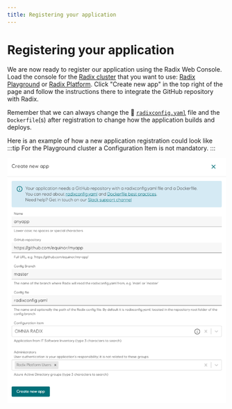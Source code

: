 ```yaml
---
title: Registering your application
---
```


# Registering your application

We are now ready to register our application using the Radix Web Console. Load the console for the [Radix cluster](../radix-clusters) that you want to use: [Radix Playground](https://console.playground.radix.equinor.com/applications/) or [Radix Platform](https://console.radix.equinor.com/applications/). Click "Create new app" in the top right of the page and follow the instructions there to integrate the GitHub repository with Radix.

Remember that we can always change the 📖 [`radixconfig.yaml`](/radix-config/index.md) file and the `Dockerfile`(s) after registration to change how the application builds and deploys.  

Here is an example of how a new application registration could look like  
:::tip
For the Playground cluster a Configuration Item is not mandatory.
:::

![CreateApplication](./create-application.png)
